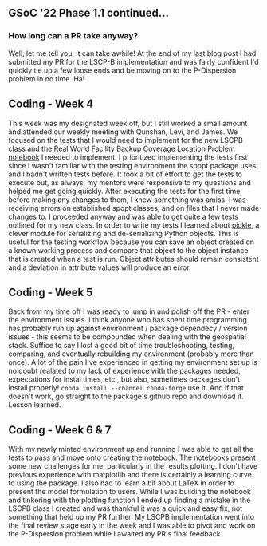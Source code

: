 ## GSoC '22 Phase 1.1 continued...

### How long can a PR take anyway?

Well, let me tell you, it can take awhile! At the end of my last blog post I had submitted my PR for the LSCP-B implementation and was fairly confident I'd quickly tie up a few loose ends and be moving on to the P-Dispersion problem in no time. Ha!

## Coding - Week 4

This week was my designated week off, but I still worked a small amount and attended our weekly meeting with Qunshan, Levi, and James. We focused on the tests that I would need to implement for the new LSCPB class and the [Real World Facility Backup Coverage Location Problem notebook](https://github.com/pysal/spopt/blob/main/notebooks/facloc-lscpb-real-world.ipynb) I needed to implement. I prioritized implementing the tests first since I wasn't familiar with the testing environment the spopt package uses and I hadn't written tests before. It took a bit of effort to get the tests to execute but, as always, my mentors were responsive to my questions and helped me get going quickly. After executing the tests for the first time, before making any changes to them, I knew something was amiss. I was receiving errors on established spopt classes, and on files that I never made changes to. I proceeded anyway and was able to get quite a few tests outlined for my new class. In order to write my tests I learned about [pickle](https://docs.python.org/3/library/pickle.html), a clever module for serializing and de-serializing Python objects. This is useful for the testing workflow because you can save an object created on a known working process and compare that object to the object instance that is created when a test is run. Object attributes should remain consistent and a deviation in attribute values will produce an error.

## Coding - Week 5

Back from my time off I was ready to jump in and polish off the PR - enter the environment issues. I think anyone who has spent time programming has probably run up against environment / package dependecy / version issues - this seems to be compounded when dealing with the geospatial stack. Suffice to say I lost a good bit of time troubleshooting, testing, comparing, and eventually rebuilding my environment (probably more than once). A lot of the pain I've experienced in getting my environment set up is no doubt realated to my lack of experience with the packages needed, expectations for instal times, etc., but also, sometimes packages don't install properly! `conda install --channel conda-forge` use it. And if that doesn't work, go straight to the package's github repo and download it. Lesson learned.

## Coding - Week 6 & 7
With my newly minted environment up and running I was able to get all the tests to pass and move onto creating the notebook. The notebooks present some new challenges for me, particularly in the results plotting. I don't have previous experience with matplotlib and there is certainly a learning curve to using the package. I also had to learn a bit about LaTeX in order to present the model formulation to users. While I was building the notebook and tinkering with the plotting function I ended up finding a mistake in the LSCPB class I created and was thankful it was a quick and easy fix, not something that held up my PR further. My LSCPB implementation went into the final review stage early in the week and I was able to pivot and work on the P-Dispersion problem while I awaited my PR's final feedback.

